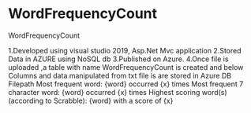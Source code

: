 # WordFrequencyCount
WordFrequencyCount

1.Developed using visual studio 2019, Asp.Net Mvc application
2.Stored Data in AZURE using NoSQL db
3.Published on Azure.
4.Once file is uploaded ,a table with name WordFrequencyCount is created and below Columns and data manipulated from txt file is  are stored in Azure DB
Filepath
Most frequent word: {word} occurred {x} times
Most frequent 7 character word: {word} occurred {x} times
Highest scoring word(s) (according to Scrabble): {word} with a score of {x}
